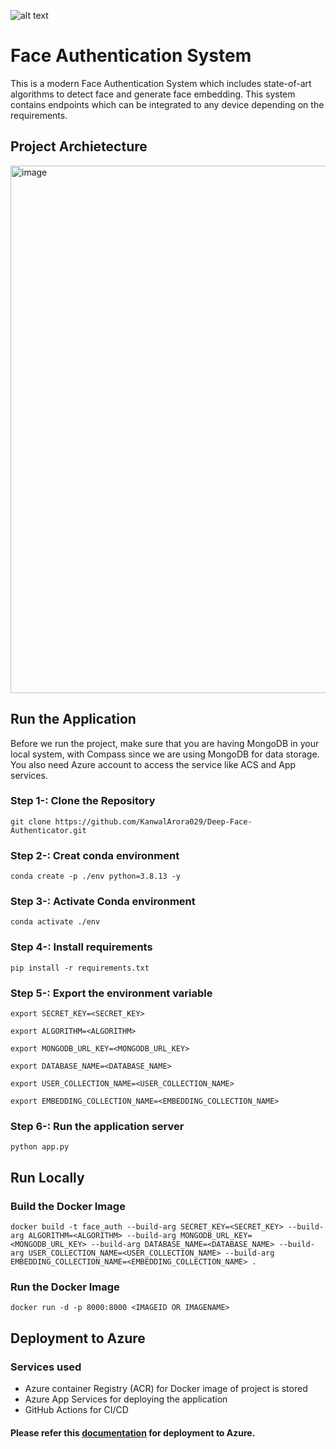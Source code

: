 ![alt text](https://github.com/Rishav-hub/face_auth_dev/blob/b440f8d95722e3c26a917011a3f89c7aed7b711a/docs/68747470733a2f2f696e6575726f6e2e61692f696d616765732f696e6575726f6e2d6c6f676f2e706e67.png?raw=true)

# Face Authentication System

This is a modern Face Authentication System which includes state-of-art algorithms to detect face and generate face embedding. This system contains endpoints which can be integrated to any device depending on the requirements. 

## Project Archietecture
<img width="844" alt="image" src="https://user-images.githubusercontent.com/57321948/195135349-9888d9ea-af5d-4ee2-8aa4-1e57342add05.png">

## Run the Application
Before we run the project, make sure that you are having MongoDB in your local system, with Compass since we are using MongoDB for data storage. You also need Azure account to access the service like ACS and App services.

### Step 1-: Clone the Repository
```
git clone https://github.com/KanwalArora029/Deep-Face-Authenticator.git
```

### Step 2-: Creat conda environment
```
conda create -p ./env python=3.8.13 -y
```

### Step 3-: Activate Conda environment
```
conda activate ./env
```

### Step 4-: Install requirements
```
pip install -r requirements.txt
```

### Step 5-: Export the environment variable
```
export SECRET_KEY=<SECRET_KEY>

export ALGORITHM=<ALGORITHM>

export MONGODB_URL_KEY=<MONGODB_URL_KEY>

export DATABASE_NAME=<DATABASE_NAME>

export USER_COLLECTION_NAME=<USER_COLLECTION_NAME>

export EMBEDDING_COLLECTION_NAME=<EMBEDDING_COLLECTION_NAME>
```

### Step 6-: Run the application server
```
python app.py
```

## Run Locally

### Build the Docker Image
```
docker build -t face_auth --build-arg SECRET_KEY=<SECRET_KEY> --build-arg ALGORITHM=<ALGORITHM> --build-arg MONGODB_URL_KEY=<MONGODB_URL_KEY> --build-arg DATABASE_NAME=<DATABASE_NAME> --build-arg USER_COLLECTION_NAME=<USER_COLLECTION_NAME> --build-arg EMBEDDING_COLLECTION_NAME=<EMBEDDING_COLLECTION_NAME> . 
```

### Run the Docker Image

```
docker run -d -p 8000:8000 <IMAGEID OR IMAGENAME>
```
## Deployment to Azure

### Services used
- Azure container Registry (ACR) for Docker image of project is stored
- Azure App Services for deploying the application
- GitHub Actions for CI/CD

#### Please refer this [documentation](https://github.com/Rishav-hub/face_auth_dev/blob/main/docs/setup.md) for deployment to Azure.
